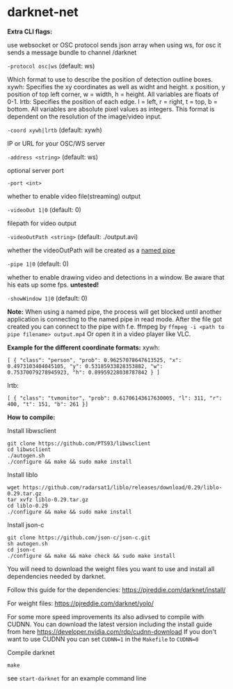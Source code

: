 darknet-net
===========

**Extra CLI flags:**

use websocket or OSC protocol
sends json array when using ws, for osc it sends a message bundle to channel /darknet

`-protocol osc|ws` (default: ws)

Which format to use to describe the position of detection outline boxes.
xywh: Specifies the xy coordinates as well as widht and height. x position, y position of top left corner, w = width, h = height. All variables are floats of 0-1.
lrtb: Specifies the position of each edge. l = left, r = right, t = top, b = bottom. All variables are absolute pixel values as integers. This format is dependent on the resolution of the image/video input.

`-coord xywh|lrtb` (default: xywh)

IP or URL for your OSC/WS server

`-address <string>` (default: ws)

optional server port

`-port <int>`

whether to enable video file(streaming) output

`-videoOut 1|0` (default: 0)

filepath for video output

`-videoOutPath <string>` (default: ./output.avi)

whether the videoOutPath will be created as a [named pipe](http://www.linuxjournal.com/article/2156)

`-pipe 1|0` (default: 0)

whether to enable drawing video and detections in a window. Be aware that his eats up some fps.
**untested!**

`-showWindow 1|0` (default: 0)

**Note:**
When using a named pipe, the process will get blocked until another application is connecting to the named pipe in read mode.
After the file got created you can connect to the pipe with f.e. ffmpeg by `ffmpeg -i <path to pipe filename> output.mp4`
Or open it in a video player like VLC.

**Example for the different coordinate formats:**
xywh:

```[ { "class": "person", "prob": 0.96257078647613525, "x": 0.4973103404045105, "y": 0.53185933828353882, "w": 0.75370079278945923, "h": 0.89959228038787842 } ]```

lrtb:

```[ { "class": "tvmonitor", "prob": 0.61706143617630005, "l": 311, "r": 400, "t": 151, "b": 261 }]```


**How to compile:**

Install libwsclient
```
git clone https://github.com/PTS93/libwsclient
cd libwsclient
./autogen.sh
./configure && make && sudo make install
```

Install liblo
```
wget https://github.com/radarsat1/liblo/releases/download/0.29/liblo-0.29.tar.gz
tar xvfz liblo-0.29.tar.gz
cd liblo-0.29
./configure && make && sudo make install
```

Install json-c
```
git clone https://github.com/json-c/json-c.git
sh autogen.sh
cd json-c
./configure && make && make check && sudo make install
```

You will need to download the weight files you want to use and install all dependencies needed by darknet.

Follow this guide for the dependencies: https://pjreddie.com/darknet/install/

For weight files: https://pjreddie.com/darknet/yolo/

For some more speed improvements its also adivsed to compile with CUDNN.
You can download the latest version including the install guide from here https://developer.nvidia.com/rdp/cudnn-download
If you don't want to use CUDNN you can set `CUDNN=1` in the `Makefile` to `CUDNN=0`

Compile darknet
```
make
```

see `start-darknet` for an example command line

